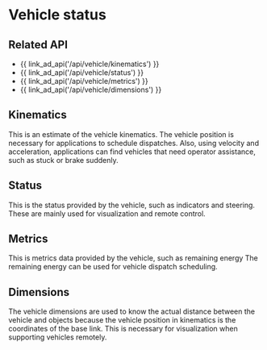 # Vehicle status

## Related API

- {{ link_ad_api('/api/vehicle/kinematics') }}
- {{ link_ad_api('/api/vehicle/status') }}
- {{ link_ad_api('/api/vehicle/metrics') }}
- {{ link_ad_api('/api/vehicle/dimensions') }}

## Kinematics

This is an estimate of the vehicle kinematics. The vehicle position is necessary for applications to schedule dispatches.
Also, using velocity and acceleration, applications can find vehicles that need operator assistance, such as stuck or brake suddenly.

## Status

This is the status provided by the vehicle, such as indicators and steering.
These are mainly used for visualization and remote control.

## Metrics

This is metrics data provided by the vehicle, such as remaining energy
The remaining energy can be used for vehicle dispatch scheduling.

## Dimensions

The vehicle dimensions are used to know the actual distance between the vehicle and objects because the vehicle position in kinematics is the coordinates of the base link. This is necessary for visualization when supporting vehicles remotely.
